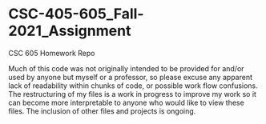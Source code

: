 # CSC-405-605_Fall-2021_Assignment
CSC 605 Homework Repo

Much of this code was not originally intended to be provided for and/or used by anyone but myself or a professor, so please excuse any apparent lack of readability within chunks of code, or possible work flow confusions. The restructuring of my files is a work in progress to improve my work so it can become more interpretable to anyone who would like to view these files. The inclusion of other files and projects is ongoing.
